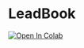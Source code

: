 # LeadBook
[![Open In Colab](https://colab.research.google.com/assets/colab-badge.svg)](https://colab.research.google.com/drive/1PYF58vrwsQEd1fFKlU0XEU6UpFYapPG4?usp=sharing)
